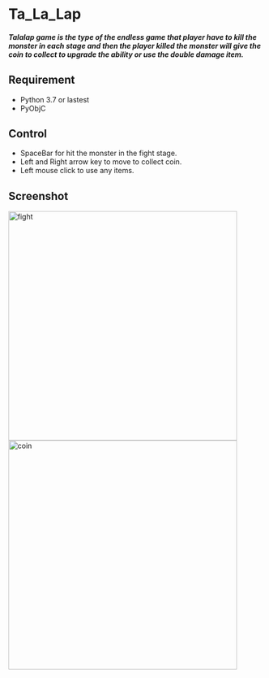 # Ta_La_Lap

##### Talalap game is the type of the endless game that player have to kill the monster in each stage and then the player killed the monster will give the coin to collect to upgrade the ability or use the double damage item.

## Requirement
- Python 3.7 or lastest
- PyObjC

## Control
- SpaceBar for hit the monster in the fight stage.
- Left and Right arrow key to move to collect coin.
- Left mouse click to use any items.

## Screenshot

<img width="451" alt="fight" src="https://user-images.githubusercontent.com/32286111/57193815-9eeb9800-6f69-11e9-9443-1ee789546308.png">

<img width="451" alt="coin" src="https://user-images.githubusercontent.com/32286111/57193814-9eeb9800-6f69-11e9-893e-a2905e21fc0d.png">


